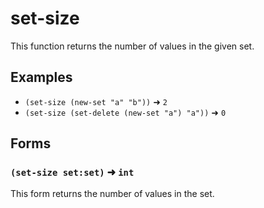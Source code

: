 # set-size

This function returns the number of values in the given set.

## Examples

* `(set-size (new-set "a" "b"))` ➜ `2`
* `(set-size (set-delete (new-set "a") "a"))` ➜ `0`

## Forms

### `(set-size set:set)` ➜ `int`

This form returns the number of values in the set.
